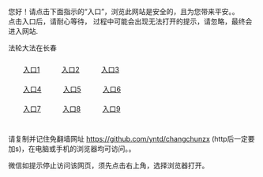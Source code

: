 您好！请点击下面指示的“入口”，浏览此网站是安全的，且为您带来平安。。 <br/>
点击入口后，请耐心等待， 过程中可能会出现无法打开的提示，请忽略，最终会进入网站. </br>

法轮大法在长春<br/>
<div style="padding:10px"><a style="margin:20px" target="_blank" href="https://dfhh5ln9t0i9b.cloudfront.net/2Qpsp?uehme" id="ccLink1" rel="nofollow">入口1</a> <a target="_blank" style="margin:20px" href="https://d2dk4fqfk79w4p.cloudfront.net/2Qpsp?dfpzh" id="ccLink2" rel="nofollow">入口2</a> <a style="margin:20px" target="_blank" href="https://dl92q3hvodlr5.cloudfront.net/2Qpsp?aylujpe" id="ccLink3" rel="nofollow">入口3</a></div>

<div style="padding:10px" ><a style="margin:20px" target="_blank" href="https://dfhh5ln9t0i9b.cloudfront.net/2Qpsp?uehme" id="ccLink4" rel="nofollow">入口4</a> <a style="margin:20px" href="https://d2dk4fqfk79w4p.cloudfront.net/2Qpsp?dfpzh" target="_blank" id="ccLink5" rel="nofollow">入口5</a> <a style="margin:20px" href="https://dl92q3hvodlr5.cloudfront.net/2Qpsp?aylujpe" target="_blank" id="ccLink6" rel="nofollow">入口6</a></div>

<div style="padding:10px"><a style="margin:20px" target="_blank" href="https://dfhh5ln9t0i9b.cloudfront.net/2Qpsp?uehme" id="ccLink7" rel="nofollow">入口7</a> <a style="margin:20px" href="https://d2dk4fqfk79w4p.cloudfront.net/2Qpsp?dfpzh" target="_blank" id="ccLink8" rel="nofollow">入口8</a> <a style="margin:20px" target="_blank" href="https://dl92q3hvodlr5.cloudfront.net/2Qpsp?aylujpe" id="ccLink9" rel="nofollow">入口9</a></div>

<br/>



请复制并记住免翻墙网址 https://github.com/yntd/changchunzx (http后一定要加s)，在电脑或手机的浏览器均可访问。。<br/>

微信如提示停止访问该网页，须先点击右上角，选择浏览器打开。
